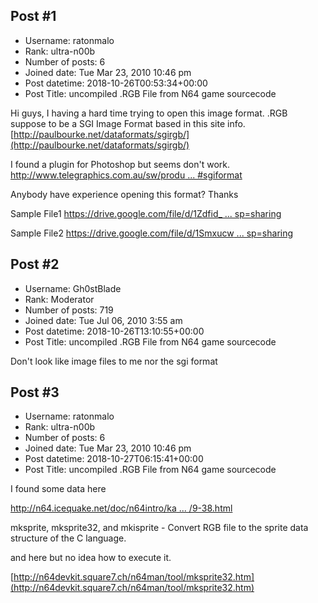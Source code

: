 ## Post #1
- Username: ratonmalo
- Rank: ultra-n00b
- Number of posts: 6
- Joined date: Tue Mar 23, 2010 10:46 pm
- Post datetime: 2018-10-26T00:53:34+00:00
- Post Title: uncompiled .RGB File from N64 game sourcecode

Hi guys, I having a hard time trying to open this image format.
.RGB suppose to be a SGI Image Format based in this site info.
[http://paulbourke.net/dataformats/sgirgb/](http://paulbourke.net/dataformats/sgirgb/)

I found a plugin for Photoshop but seems don't work.
[http://www.telegraphics.com.au/sw/produ ... #sgiformat](http://www.telegraphics.com.au/sw/product/SGIFormat#sgiformat)

Anybody have experience opening this format?
Thanks

Sample File1
[https://drive.google.com/file/d/1Zdfid_ ... sp=sharing](https://drive.google.com/file/d/1Zdfid_5KIM4r0Oab20drAZRFO-gTOSVb/view?usp=sharing)

Sample File2
[https://drive.google.com/file/d/1Smxucw ... sp=sharing](https://drive.google.com/file/d/1Smxucwl6Abc7PP-NJ5ovwEMi5lHu6JET/view?usp=sharing)
## Post #2
- Username: Gh0stBlade
- Rank: Moderator
- Number of posts: 719
- Joined date: Tue Jul 06, 2010 3:55 am
- Post datetime: 2018-10-26T13:10:55+00:00
- Post Title: uncompiled .RGB File from N64 game sourcecode

Don't look like image files to me nor the sgi format
## Post #3
- Username: ratonmalo
- Rank: ultra-n00b
- Number of posts: 6
- Joined date: Tue Mar 23, 2010 10:46 pm
- Post datetime: 2018-10-27T06:15:41+00:00
- Post Title: uncompiled .RGB File from N64 game sourcecode

I found some data here

[http://n64.icequake.net/doc/n64intro/ka ... /9-38.html](http://n64.icequake.net/doc/n64intro/kantan/step3/9-38.html)

mksprite, mksprite32, and mkisprite - Convert RGB file to the sprite data structure of the C language.

and here but no idea how to execute it.

[http://n64devkit.square7.ch/n64man/tool/mksprite32.htm](http://n64devkit.square7.ch/n64man/tool/mksprite32.htm)
